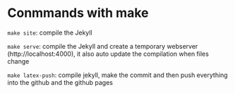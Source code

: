 # Conmmands with make

```make site```: compile the Jekyll

```make serve```: compile the Jekyll and create a temporary webserver (http://localhost:4000), it also auto update the compilation when files change

```make latex-push```: compile jekyll, make the commit and then push  everything into the github and the github pages
